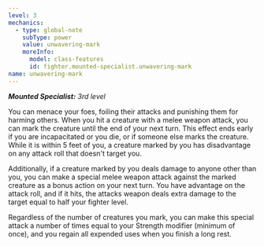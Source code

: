 ```yaml
---
level: 3
mechanics:
  - type: global-note
    subType: power
    value: unwavering-mark
    moreInfo:
      model: class-features
      id: fighter.mounted-specialist.unwavering-mark
name: unwavering-mark
---
```

_**Mounted Specialist:** 3rd level_
You can menace your foes, foiling their attacks and punishing them for harming others. When you hit a creature with a melee weapon attack, you can mark the creature until the end of your next turn. This effect ends early if you are incapacitated or you die, or if someone else marks the creature. While it is within 5 feet of you, a creature marked by you has disadvantage on any attack roll that doesn't target you.
Additionally, if a creature marked by you deals damage to anyone other than you, you can make a special melee weapon attack against the marked creature as a bonus action on your next turn. You have advantage on the attack roll, and if it hits, the attacks weapon deals extra damage to the target equal to half your fighter level.
Regardless of the number of creatures you mark, you can make this special attack a number of times equal to your Strength modifier (minimum of once), and you regain all expended uses when you finish a long rest.